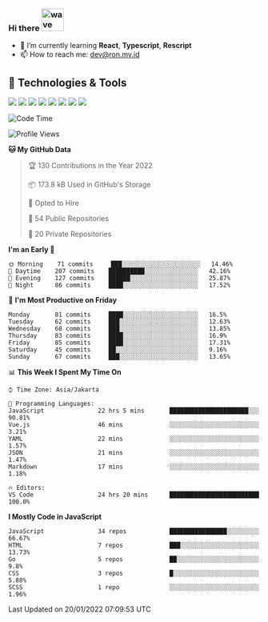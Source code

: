 ### Hi there <img src="https://i.ibb.co/q0Hx1KK/wave.gif" alt="wave" width="45px">

- 🌱 I’m currently learning **React**, **Typescript**, **Rescript**
- 📫 How to reach me: dev@ron.my.id

## 🔧 Technologies & Tools

![](https://img.shields.io/badge/OS-Linux-informational?style=flat&logo=linux&logoColor=white&color=2bbc8a)
![](https://img.shields.io/badge/OS-Windows-informational?style=flat&logo=windows&logoColor=white&color=2bbc8a)
![](https://img.shields.io/badge/Code-JavaScript-informational?style=flat&logo=javascript&logoColor=white&color=2bbc8a)
![](https://img.shields.io/badge/Code-Golang-informational?style=flat&logo=go&logoColor=white&color=2bbc8a)
![](https://img.shields.io/badge/Code-React-informational?style=flat&logo=react&logoColor=white&color=2bbc8a)
![](https://img.shields.io/badge/Code-Next-informational?style=flat&logo=next.js&logoColor=white&color=2bbc8a)
![](https://img.shields.io/badge/Shell-Bash-informational?style=flat&logo=gnu-bash&logoColor=white&color=2bbc8a)
![](https://img.shields.io/badge/Tools-Docker-informational?style=flat&logo=docker&logoColor=white&color=2bbc8a)

<!--START_SECTION:waka-->
![Code Time](http://img.shields.io/badge/Code%20Time-257%20hrs%2048%20mins-blue)

![Profile Views](http://img.shields.io/badge/Profile%20Views-55-blue)

**🐱 My GitHub Data** 

> 🏆 130 Contributions in the Year 2022
 > 
> 📦 173.8 kB Used in GitHub's Storage 
 > 
> 💼 Opted to Hire
 > 
> 📜 54 Public Repositories 
 > 
> 🔑 20 Private Repositories  
 > 
**I'm an Early 🐤** 

```text
🌞 Morning    71 commits     ███░░░░░░░░░░░░░░░░░░░░░░   14.46% 
🌆 Daytime    207 commits    ██████████░░░░░░░░░░░░░░░   42.16% 
🌃 Evening    127 commits    ██████░░░░░░░░░░░░░░░░░░░   25.87% 
🌙 Night      86 commits     ████░░░░░░░░░░░░░░░░░░░░░   17.52%

```
📅 **I'm Most Productive on Friday** 

```text
Monday       81 commits     ████░░░░░░░░░░░░░░░░░░░░░   16.5% 
Tuesday      62 commits     ███░░░░░░░░░░░░░░░░░░░░░░   12.63% 
Wednesday    68 commits     ███░░░░░░░░░░░░░░░░░░░░░░   13.85% 
Thursday     83 commits     ████░░░░░░░░░░░░░░░░░░░░░   16.9% 
Friday       85 commits     ████░░░░░░░░░░░░░░░░░░░░░   17.31% 
Saturday     45 commits     ██░░░░░░░░░░░░░░░░░░░░░░░   9.16% 
Sunday       67 commits     ███░░░░░░░░░░░░░░░░░░░░░░   13.65%

```


📊 **This Week I Spent My Time On** 

```text
⌚︎ Time Zone: Asia/Jakarta

💬 Programming Languages: 
JavaScript               22 hrs 5 mins       ██████████████████████░░░   90.81% 
Vue.js                   46 mins             ░░░░░░░░░░░░░░░░░░░░░░░░░   3.21% 
YAML                     22 mins             ░░░░░░░░░░░░░░░░░░░░░░░░░   1.57% 
JSON                     21 mins             ░░░░░░░░░░░░░░░░░░░░░░░░░   1.47% 
Markdown                 17 mins             ░░░░░░░░░░░░░░░░░░░░░░░░░   1.18%

🔥 Editors: 
VS Code                  24 hrs 20 mins      █████████████████████████   100.0%

```

**I Mostly Code in JavaScript** 

```text
JavaScript               34 repos            ████████████████░░░░░░░░░   66.67% 
HTML                     7 repos             ███░░░░░░░░░░░░░░░░░░░░░░   13.73% 
Go                       5 repos             ██░░░░░░░░░░░░░░░░░░░░░░░   9.8% 
CSS                      3 repos             █░░░░░░░░░░░░░░░░░░░░░░░░   5.88% 
SCSS                     1 repo              ░░░░░░░░░░░░░░░░░░░░░░░░░   1.96%

```



 Last Updated on 20/01/2022 07:09:53 UTC
<!--END_SECTION:waka-->
